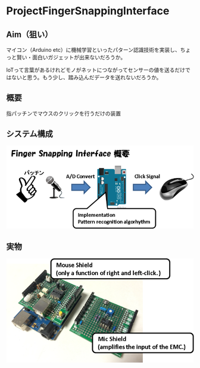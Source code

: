 ProjectFingerSnappingInterface
==============================

## Aim（狙い）

マイコン（Arduino etc）に機械学習といったパターン認識技術を実装し、ちょっと賢い・面白いガジェットが出来ないだろうか。

IoTって言葉があるけれどモノがネットにつながってセンサーの値を送るだけではないと思う。もう少し、踏み込んだデータを送れないだろうか。

## 概要

指パッチンでマウスのクリックを行うだけの装置

## システム構成
![fig_system](./_github/system_FingerSnappingInterface.png)

## 実物
![fig_shield](./_github/diy_shield.png)
